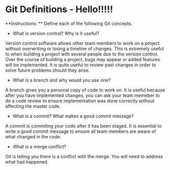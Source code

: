 # Git Definitions - Hello!!!!!

**Instructions: ** Define each of the following Git concepts.

* What is version control?  Why is it useful?

Version control software allows other team members to work on a project without overwriting or losing a timeline of changes. This is extremely useful to when building a project with several people due to the version control. Over the course of building a project, bugs may appear or added features will be implemented. It is quite useful to review past changes in order to solve future problems should they arise. 

* What is a branch and why would you use one?

A branch gives you a personal copy of code to work on. It is useful because after you have implemented changes, you can ask your team memeber to do a code review to ensure implementation was done correctly without affecting the master code. 

* What is a commit? What makes a good commit message?

A commit is commiting your code after it has been staged. It is essential to write a good commit message to ensure all team members are aware of what changed in the code. 

* What is a merge conflict?

Git is telling you there is a conflict with the merge. You will need to address what had happened. 

